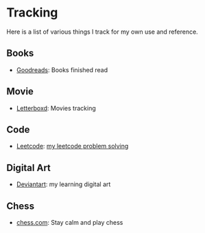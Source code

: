 # Tracking
Here is a list of various things I track for my own use and reference.

## Books
+ [Goodreads](https://www.goodreads.com/user/show/40601906-ginny): Books finished read

## Movie
+ [Letterboxd](https://letterboxd.com/giinny9x/): Movies tracking

## Code
+ [Leetcode](https://leetcode.com/dice196/): [my leetcode problem solving](https://github.com/giinnynguyen/LeetCode)

## Digital Art
+ [Deviantart](https://www.deviantart.com/excalibur3575): my learning digital art

## Chess
+ [chess.com](https://www.chess.com/member/prudentia3575): Stay calm and play chess